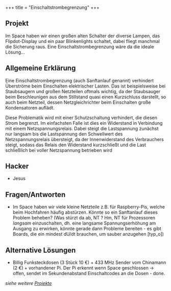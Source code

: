 +++
title = "Einschaltstrombegrenzung"
+++

## Projekt

Im Space haben wir einen großen alten Schalter der diverse Lampen, das
Flipdot-Display und ein paar Blinkenlights schaltet, dabei fliegt
manchmal die Sicherung raus. Eine Einschaltstrombegrenzung wäre da die
ideale Lösung...

## Allgemeine Erklärung

Eine Einschaltstrombegrenzung (auch Sanftanlauf genannt) verhindert
Überströme beim Einschalten elektrischer Lasten. Das ist beispielsweise
bei Staubsaugern und großen Netzteilen oftmals wichtig, da der
Staubsauger beim Beschleunigen aus dem Stillstand quasi einen
Kurzschluss darstellt, so auch beim Netzteil, dessen Netzgleichrichter
beim Einschalten große Kondensatoren auflädt.

Diese Problematik wird mit einer Schutzschaltung verhindert, die diesen
Strom begrenzt. Im einfachsten Falle ist dies ein Widerstand in
Verbindung mit einem Netzspannungsrelais. Dabei steigt die Lastspannung
zunächst nur langsam bis die Lastspannung den Schwellwert des
Netzspannungsrelais übersteigt, da der Innenwiderstand des Verbrauchers
steigt, sodass das Relais den Widerstand kurzschließt und die Last
schließlich bei voller Netzspannung betrieben wird

<!--
\|\|
`{{https://upload.wikimedia.org/wikipedia/commons/7/7d/Einschaltverzögerung.png|Schaltplan einer Einschaltstrombegrenzung|width="100%"}}`{=mediawiki}
\|\| \|\|\~-Der im Bild gezeigte Trafo ist nur als Beispiel für eine
Last zu verstehen und ist nicht zwingend erforderlich.-\~ \|\|
-->

## Hacker

- Jesus

## Fragen/Antworten

- Im Space haben wir viele kleine Netzteile z.B. für Raspberry-Pis,
  welche beim Hochfahren häufig abstürzen. Könnte so ein Sanftanlauf
  dieses Problem beheben? (Was stürzt da ab, NT ? Hm, NT für
  Prozessoren *langsam* einzuschalten, dh. eine langsame
  Spannungserhöhung am Ausgang zu erwirken, könnte gerade dann
  Probleme bereiten - es gibt Boards, die ein mindest dU/dt brauchen,
  um sauber anzugehen \[typ_o\])

## Alternative Lösungen

- Billig Funksteckdosen (3 Stück 10 €) + 433 MHz Sender vom Chinamann
  (2 €) + vorhandener Pi. Der Pi erkennt wenn Space geschlossen -\>
  offen, sendet im Sekundenabstand Einschaltcodes an die Dosen - done.

*siehe weitere [Projekte](Projekte)*
